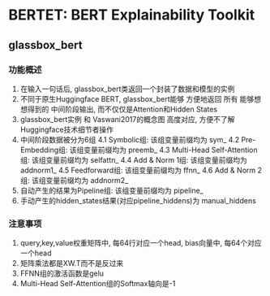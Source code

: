 # BERTET: BERT Explainability Toolkit
## glassbox_bert
### 功能概述
1. 在输入一句话后, glassbox_bert类返回一个封装了数据和模型的实例
2. 不同于原生Huggingface BERT, glassbox_bert能够 方便地返回 所有 能够想想得到的 中间阶段输出, 而不仅仅是Attention和Hidden States
3. glassbox_bert实例 和 Vaswani2017的概念图 高度对应, 方便不了解Huggingface技术细节者操作
4. 中间阶段数据被分为6组
	4.1 Symbolic组: 该组变量前缀均为 sym_
	4.2 Pre-Embedding组: 该组变量前缀均为 preemb_
	4.3 Multi-Head Self-Attention组: 该组变量前缀均为 selfattn_
	4.4 Add & Norm 1组: 该组变量前缀均为 addnorm1_
	4.5 Feedforward组: 该组变量前缀均为 ffnn_
	4.6 Add & Norm 2组: 该组变量前缀均为 addnorm2_
5. 自动产生的结果为Pipeline组: 该组变量前缀均为 pipeline_
6. 手动产生的hidden_states结果(对应pipeline_hiddens)为 manual_hiddens
### 注意事项
1. query,key,value权重矩阵中, 每64行对应一个head, bias向量中, 每64个对应一个head
2. 矩阵乘法都是XW.T而不是反过来
3. FFNN组的激活函数是gelu
4. Multi-Head Self-Attention组的Softmax轴向是-1
